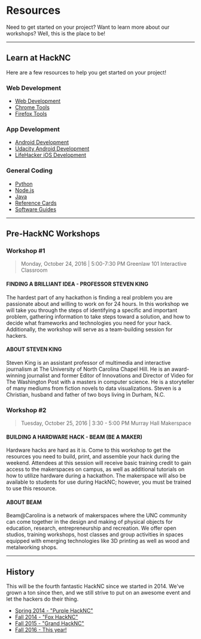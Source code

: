 # Resources
Need to get started on your project? Want to learn more about our workshops? Well, this is the place to be!

---

## Learn at HackNC
Here are a few resources to help you get started on your project!

### Web Development

* [Web Development](http://modernweb.com/2014/07/16/getting-started-modern-web-development/)
* [Chrome Tools](https://developer.chrome.com/devtools)
* [Firefox Tools](https://developer.mozilla.org/en-US/docs/Web/Guide)

### App Development
* [Android Development](https://developer.android.com/training/index.html)
* [Udacity Android Development](https://www.udacity.com/course/developing-android-apps--ud853)
* [LifeHacker iOS Development](http://lifehacker.com/i-want-to-write-ios-apps-where-do-i-start-1644802175)

### General Coding
* [Python](http://docs.python-guide.org/en/latest/intro/learning)
* [Node.js](http://blog.modulus.io/absolute-beginners-guide-to-nodejs)
* [Java](http://www.javaworld.com/article/2076075/learn-java/core-java-learn-java-from-the-ground-up.html)
* [Reference Cards](https://dzone.com/refcardz)
* [Software Guides](https://dzone.com/guides)

---

## Pre-HackNC Workshops

### Workshop #1
> Monday, October 24, 2016 | 5:00-7:30 PM
> Greenlaw 101 Interactive Classroom

#### FINDING A BRILLIANT IDEA - PROFESSOR STEVEN KING
The hardest part of any hackathon is finding a real problem you are passionate about and willing to work on for 24 hours. In this workshop we will take you through the steps of identifying a specific and important problem, gathering information to take steps toward a solution, and how to decide what frameworks and technologies you need for your hack. Additionally, the workshop will serve as a team-building session for hackers.

#### ABOUT STEVEN KING
Steven King is an assistant professor of multimedia and interactive journalism at The University of North Carolina Chapel Hill. He is an award-winning journalist and former Editor of Innovations and Director of Video for The Washington Post with a masters in computer science. He is a storyteller of many mediums from fiction novels to data visualizations. Steven is a Christian, husband and father of
two boys living in Durham, N.C.

### Workshop #2
> Tuesday, October 25, 2016 | 3:30 - 5:00 PM
> Murray Hall Makerspace

#### BUILDING A HARDWARE HACK - BEAM (BE A MAKER)
Hardware hacks are hard as it is. Come to this workshop to get the resources you need to build, print, and assemble your hack during the weekend. Attendees at this session will receive basic training credit to gain access to the makerspaces on campus, as well as additional tutorials on how to utilize hardware during a hackathon. The makerspace will also be available to students for use during HackNC; however, you must be trained to use this resource.

#### ABOUT BEAM
Beam@Carolina is a network of makerspaces where the UNC community can come together in the design and making of physical objects for education, research, entrepreneurship and recreation. We offer open studios, training workshops, host classes and group activities in spaces equipped with emerging technologies like 3D printing as well as wood and metalworking shops.

---

## History

This will be the fourth fantastic HackNC since we started in 2014.  We've grown a ton since then, and we still strive to put on an awesome event and let the hackers do their thing.

* [Spring 2014 - "Purple HackNC"](https://spring2014.hacknc.com/)
* [Fall 2014 - "Fox HackNC"](https://fall2014.hacknc.com)
* [Fall 2015 - "Grand HackNC"](https://fall2015.hacknc.com/)
* [Fall 2016 - This year!](https://hacknc.com/)